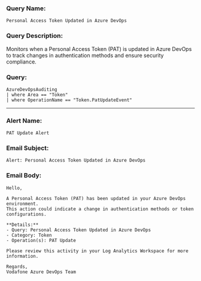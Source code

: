 ### Query Name:  
`Personal Access Token Updated in Azure DevOps`

### Query Description:  
Monitors when a Personal Access Token (PAT) is updated in Azure DevOps to track changes in authentication methods and ensure security compliance.

### Query:  
```kql
AzureDevOpsAuditing
| where Area == "Token"
| where OperationName == "Token.PatUpdateEvent"
```

---

### Alert Name:  
`PAT Update Alert`

### Email Subject:  
`Alert: Personal Access Token Updated in Azure DevOps`

### Email Body:  
```
Hello,

A Personal Access Token (PAT) has been updated in your Azure DevOps environment.  
This action could indicate a change in authentication methods or token configurations.

**Details:**  
- Query: Personal Access Token Updated in Azure DevOps  
- Category: Token  
- Operation(s): PAT Update

Please review this activity in your Log Analytics Workspace for more information.

Regards,  
Vodafone Azure DevOps Team
```
